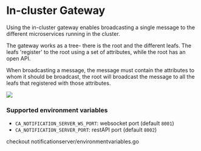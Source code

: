 # In-cluster Gateway

Using the in-cluster gateway enables broadcasting a single message to the different microservices running in the cluster.

The gateway works as a tree- there is the root and the different leafs.
The leafs 'register' to the root using a set of attributes, while the root has an open API.

When broadcasting a message, the message must contain the attributes to whom it should be broadcast, the root will broadcast the message to all the leafs that registered with those attributes.

<img src=".out/design.gif">


### Supported environment variables
* `CA_NOTIFICATION_SERVER_WS_PORT`: websocket port (default `8001`)
* `CA_NOTIFICATION_SERVER_PORT`: restAPI port (default `8002`)

checkout notificationserver/environmentvariables.go